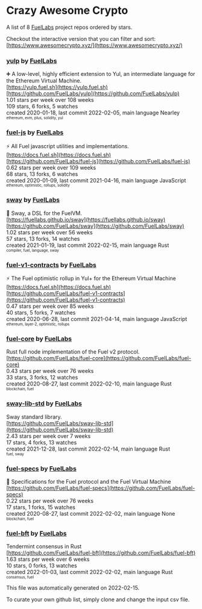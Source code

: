 # Crazy Awesome Crypto
A list of 8 [FuelLabs](https://github.com/FuelLabs) project repos ordered by stars.  

Checkout the interactive version that you can filter and sort: 
[https://www.awesomecrypto.xyz/](https://www.awesomecrypto.xyz/)  


### [yulp](https://github.com/FuelLabs/yulp) by [FuelLabs](https://github.com/FuelLabs)  
➕ A low-level, highly efficient extension to Yul, an intermediate language for the Ethereum Virtual Machine.  
[https://yulp.fuel.sh](https://yulp.fuel.sh)  
[https://github.com/FuelLabs/yulp](https://github.com/FuelLabs/yulp)  
1.01 stars per week over 108 weeks  
109 stars, 6 forks, 5 watches  
created 2020-01-18, last commit 2022-02-05, main language Nearley  
<sub><sup>ethereum, evm, plus, solidity, yul</sup></sub>


### [fuel-js](https://github.com/FuelLabs/fuel-js) by [FuelLabs](https://github.com/FuelLabs)  
⚡ All Fuel javascript utilities and implementations.  
[https://docs.fuel.sh](https://docs.fuel.sh)  
[https://github.com/FuelLabs/fuel-js](https://github.com/FuelLabs/fuel-js)  
0.62 stars per week over 109 weeks  
68 stars, 13 forks, 6 watches  
created 2020-01-09, last commit 2021-04-16, main language JavaScript  
<sub><sup>ethereum, optimistic, rollups, solidity</sup></sub>


### [sway](https://github.com/FuelLabs/sway) by [FuelLabs](https://github.com/FuelLabs)  
🌴 Sway, a DSL for the FuelVM.  
[https://fuellabs.github.io/sway](https://fuellabs.github.io/sway)  
[https://github.com/FuelLabs/sway](https://github.com/FuelLabs/sway)  
1.02 stars per week over 56 weeks  
57 stars, 13 forks, 14 watches  
created 2021-01-19, last commit 2022-02-15, main language Rust  
<sub><sup>compiler, fuel, language, sway</sup></sub>


### [fuel-v1-contracts](https://github.com/FuelLabs/fuel-v1-contracts) by [FuelLabs](https://github.com/FuelLabs)  
⚡ The Fuel optimistic rollup in Yul+ for the Ethereum Virtual Machine  
[https://docs.fuel.sh](https://docs.fuel.sh)  
[https://github.com/FuelLabs/fuel-v1-contracts](https://github.com/FuelLabs/fuel-v1-contracts)  
0.47 stars per week over 85 weeks  
40 stars, 5 forks, 7 watches  
created 2020-06-28, last commit 2021-04-14, main language JavaScript  
<sub><sup>ethereum, layer-2, optimistic, rollups</sup></sub>


### [fuel-core](https://github.com/FuelLabs/fuel-core) by [FuelLabs](https://github.com/FuelLabs)  
Rust full node implementation of the Fuel v2 protocol.  
[https://github.com/FuelLabs/fuel-core](https://github.com/FuelLabs/fuel-core)  
0.43 stars per week over 76 weeks  
33 stars, 3 forks, 12 watches  
created 2020-08-27, last commit 2022-02-10, main language Rust  
<sub><sup>blockchain, fuel</sup></sub>


### [sway-lib-std](https://github.com/FuelLabs/sway-lib-std) by [FuelLabs](https://github.com/FuelLabs)  
Sway standard library.  
[https://github.com/FuelLabs/sway-lib-std](https://github.com/FuelLabs/sway-lib-std)  
2.43 stars per week over 7 weeks  
17 stars, 4 forks, 13 watches  
created 2021-12-28, last commit 2022-02-14, main language Rust  
<sub><sup>fuel, sway</sup></sub>


### [fuel-specs](https://github.com/FuelLabs/fuel-specs) by [FuelLabs](https://github.com/FuelLabs)  
📝 Specifications for the Fuel protocol and the Fuel Virtual Machine  
[https://github.com/FuelLabs/fuel-specs](https://github.com/FuelLabs/fuel-specs)  
0.22 stars per week over 76 weeks  
17 stars, 1 forks, 15 watches  
created 2020-08-27, last commit 2022-02-02, main language None  
<sub><sup>blockchain, fuel</sup></sub>


### [fuel-bft](https://github.com/FuelLabs/fuel-bft) by [FuelLabs](https://github.com/FuelLabs)  
Tendermint consensus in Rust  
[https://github.com/FuelLabs/fuel-bft](https://github.com/FuelLabs/fuel-bft)  
1.63 stars per week over 6 weeks  
10 stars, 0 forks, 13 watches  
created 2022-01-03, last commit 2022-02-02, main language Rust  
<sub><sup>consensus, fuel</sup></sub>


This file was automatically generated on 2022-02-15.  

To curate your own github list, simply clone and change the input csv file.  